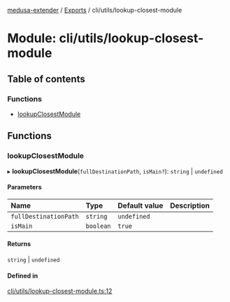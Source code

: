 [medusa-extender](../README.md) / [Exports](../modules.md) / cli/utils/lookup-closest-module

# Module: cli/utils/lookup-closest-module

## Table of contents

### Functions

- [lookupClosestModule](cli_utils_lookup_closest_module.md#lookupclosestmodule)

## Functions

### lookupClosestModule

▸ **lookupClosestModule**(`fullDestinationPath`, `isMain?`): `string` \| `undefined`

#### Parameters

| Name | Type | Default value | Description |
| :------ | :------ | :------ | :------ |
| `fullDestinationPath` | `string` | `undefined` |  |
| `isMain` | `boolean` | `true` |  |

#### Returns

`string` \| `undefined`

#### Defined in

[cli/utils/lookup-closest-module.ts:12](https://github.com/adrien2p/medusa-extender/blob/dcdc178/src/cli/utils/lookup-closest-module.ts#L12)
